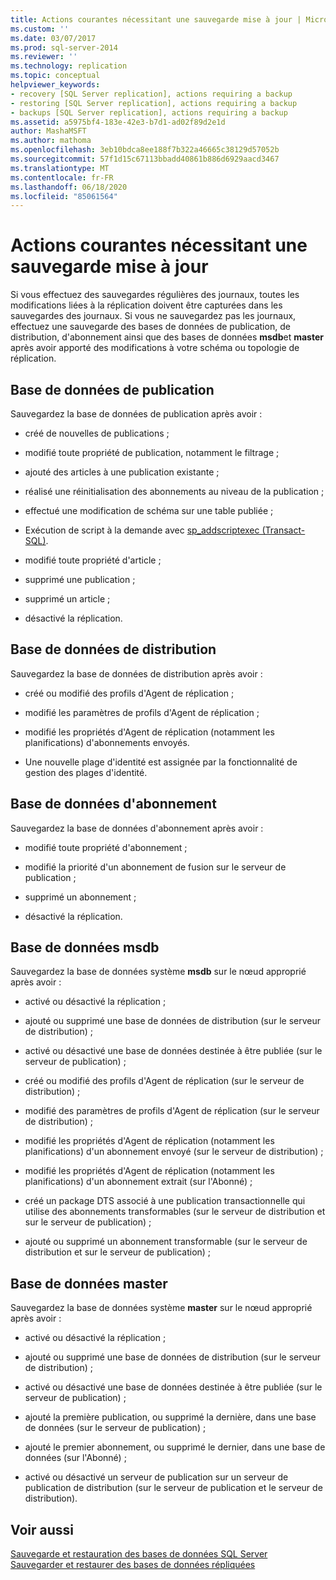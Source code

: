 ```yaml
---
title: Actions courantes nécessitant une sauvegarde mise à jour | Microsoft Docs
ms.custom: ''
ms.date: 03/07/2017
ms.prod: sql-server-2014
ms.reviewer: ''
ms.technology: replication
ms.topic: conceptual
helpviewer_keywords:
- recovery [SQL Server replication], actions requiring a backup
- restoring [SQL Server replication], actions requiring a backup
- backups [SQL Server replication], actions requiring a backup
ms.assetid: a5975bf4-183e-42e3-b7d1-ad02f89d2e1d
author: MashaMSFT
ms.author: mathoma
ms.openlocfilehash: 3eb10bdca8ee188f7b322a46665c38129d57052b
ms.sourcegitcommit: 57f1d15c67113bbadd40861b886d6929aacd3467
ms.translationtype: MT
ms.contentlocale: fr-FR
ms.lasthandoff: 06/18/2020
ms.locfileid: "85061564"
---
```

# <a name="common-actions-requiring-an-updated-backup"></a>Actions courantes nécessitant une sauvegarde mise à jour
  Si vous effectuez des sauvegardes régulières des journaux, toutes les modifications liées à la réplication doivent être capturées dans les sauvegardes des journaux. Si vous ne sauvegardez pas les journaux, effectuez une sauvegarde des bases de données de publication, de distribution, d'abonnement ainsi que des bases de données **msdb**et **master** après avoir apporté des modifications à votre schéma ou topologie de réplication.  
  
## <a name="publication-database"></a>Base de données de publication  
 Sauvegardez la base de données de publication après avoir :  
  
-   créé de nouvelles de publications ;  
  
-   modifié toute propriété de publication, notamment le filtrage ;  
  
-   ajouté des articles à une publication existante ;  
  
-   réalisé une réinitialisation des abonnements au niveau de la publication ;  
  
-   effectué une modification de schéma sur une table publiée ;  
  
-   Exécution de script à la demande avec [sp_addscriptexec &#40;Transact-SQL&#41;](/sql/relational-databases/system-stored-procedures/sp-addscriptexec-transact-sql).  
  
-   modifié toute propriété d'article ;  
  
-   supprimé une publication ;  
  
-   supprimé un article ;  
  
-   désactivé la réplication.  
  
## <a name="distribution-database"></a>Base de données de distribution  
 Sauvegardez la base de données de distribution après avoir :  
  
-   créé ou modifié des profils d'Agent de réplication ;  
  
-   modifié les paramètres de profils d'Agent de réplication ;  
  
-   modifié les propriétés d'Agent de réplication (notamment les planifications) d'abonnements envoyés.  
  
-   Une nouvelle plage d'identité est assignée par la fonctionnalité de gestion des plages d'identité.  
  
## <a name="subscription-database"></a>Base de données d'abonnement  
 Sauvegardez la base de données d'abonnement après avoir :  
  
-   modifié toute propriété d'abonnement ;  
  
-   modifié la priorité d'un abonnement de fusion sur le serveur de publication ;  
  
-   supprimé un abonnement ;  
  
-   désactivé la réplication.  
  
## <a name="msdb-database"></a>Base de données msdb  
 Sauvegardez la base de données système **msdb** sur le nœud approprié après avoir :  
  
-   activé ou désactivé la réplication ;  
  
-   ajouté ou supprimé une base de données de distribution (sur le serveur de distribution) ;  
  
-   activé ou désactivé une base de données destinée à être publiée (sur le serveur de publication) ;  
  
-   créé ou modifié des profils d'Agent de réplication (sur le serveur de distribution) ;  
  
-   modifié des paramètres de profils d'Agent de réplication (sur le serveur de distribution) ;  
  
-   modifié les propriétés d'Agent de réplication (notamment les planifications) d'un abonnement envoyé (sur le serveur de distribution) ;  
  
-   modifié les propriétés d'Agent de réplication (notamment les planifications) d'un abonnement extrait (sur l'Abonné) ;  
  
-   créé un package DTS associé à une publication transactionnelle qui utilise des abonnements transformables (sur le serveur de distribution et sur le serveur de publication) ;  
  
-   ajouté ou supprimé un abonnement transformable (sur le serveur de distribution et sur le serveur de publication) ;  
  
## <a name="master-database"></a>Base de données master  
 Sauvegardez la base de données système **master** sur le nœud approprié après avoir :  
  
-   activé ou désactivé la réplication ;  
  
-   ajouté ou supprimé une base de données de distribution (sur le serveur de distribution) ;  
  
-   activé ou désactivé une base de données destinée à être publiée (sur le serveur de publication) ;  
  
-   ajouté la première publication, ou supprimé la dernière, dans une base de données (sur le serveur de publication) ;  
  
-   ajouté le premier abonnement, ou supprimé le dernier, dans une base de données (sur l'Abonné) ;  
  
-   activé ou désactivé un serveur de publication sur un serveur de publication de distribution (sur le serveur de publication et le serveur de distribution).  
  
## <a name="see-also"></a>Voir aussi  
 [Sauvegarde et restauration des bases de données SQL Server](../../backup-restore/back-up-and-restore-of-sql-server-databases.md)   
 [Sauvegarder et restaurer des bases de données répliquées](back-up-and-restore-replicated-databases.md)  
  
  
